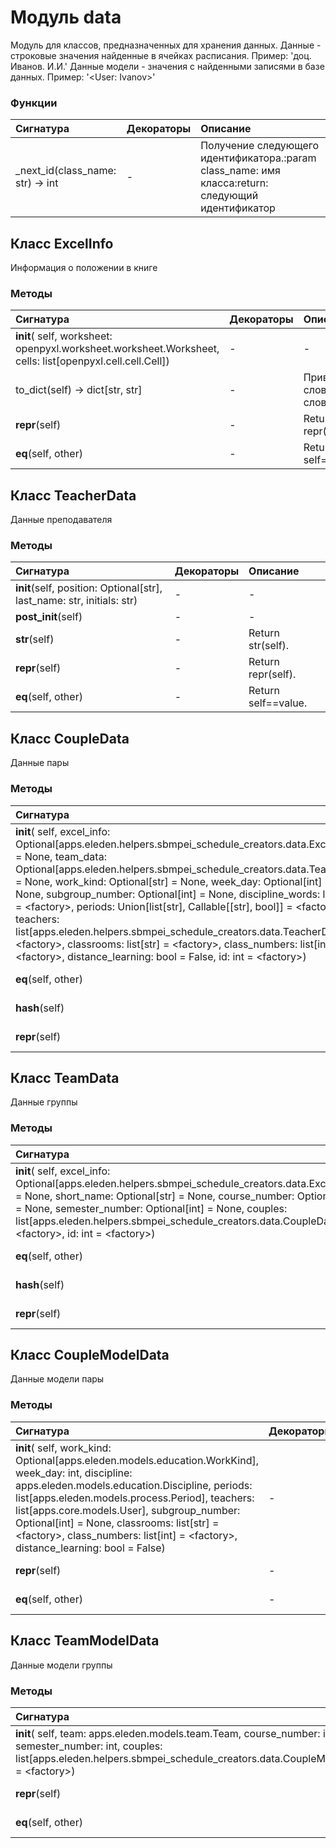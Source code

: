 # Модуль data

Модуль для классов, предназначенных для хранения данных. Данные - строковые значения найденные в ячейках расписания. Пример: 'доц. Иванов. И.И.' Данные модели - значения с найденными записями в базе данных. Пример: '<User: Ivanov>'

### Функции

| Сигнатура                            | Декораторы | Описание                                                                                          |
| :----------------------------------- | :--------- | :------------------------------------------------------------------------------------------------ |
| _next_id(class_name: str) -&#62; int | -          | Получение следующего идентификатора.:param class_name: имя класса:return: следующий идентификатор |

## Класс ExcelInfo

Информация о положении в книге

### Методы

| Сигнатура                                                                                                | Декораторы | Описание                              |
| :------------------------------------------------------------------------------------------------------- | :--------- | :------------------------------------ |
| __init__( self, worksheet: openpyxl.worksheet.worksheet.Worksheet, cells: list[openpyxl.cell.cell.Cell]) | -          | -                                     |
| to_dict(self) -&#62; dict[str, str]                                                                      | -          | Приведение к словарю.:return: словарь |
| __repr__(self)                                                                                           | -          | Return repr(self).                    |
| __eq__(self, other)                                                                                      | -          | Return self==value.                   |

## Класс TeacherData

Данные преподавателя

### Методы

| Сигнатура                                                              | Декораторы | Описание            |
| :--------------------------------------------------------------------- | :--------- | :------------------ |
| __init__(self, position: Optional[str], last_name: str, initials: str) | -          | -                   |
| __post_init__(self)                                                    | -          | -                   |
| __str__(self)                                                          | -          | Return str(self).   |
| __repr__(self)                                                         | -          | Return repr(self).  |
| __eq__(self, other)                                                    | -          | Return self==value. |

## Класс CoupleData

Данные пары

### Методы

| Сигнатура                                                                                                                                                                                                                                                                                                                                                                                                                                                                                                                                                                                                                                                                                  | Декораторы | Описание            |
| :----------------------------------------------------------------------------------------------------------------------------------------------------------------------------------------------------------------------------------------------------------------------------------------------------------------------------------------------------------------------------------------------------------------------------------------------------------------------------------------------------------------------------------------------------------------------------------------------------------------------------------------------------------------------------------------- | :--------- | :------------------ |
| __init__( self, excel_info: Optional[apps.eleden.helpers.sbmpei_schedule_creators.data.ExcelInfo] = None, team_data: Optional[apps.eleden.helpers.sbmpei_schedule_creators.data.TeamData] = None, work_kind: Optional[str] = None, week_day: Optional[int] = None, subgroup_number: Optional[int] = None, discipline_words: list[str] = &#60;factory&#62;, periods: Union[list[str], Callable[[str], bool]] = &#60;factory&#62;, teachers: list[apps.eleden.helpers.sbmpei_schedule_creators.data.TeacherData] = &#60;factory&#62;, classrooms: list[str] = &#60;factory&#62;, class_numbers: list[int] = &#60;factory&#62;, distance_learning: bool = False, id: int = &#60;factory&#62;) | -          | -                   |
| __eq__(self, other)                                                                                                                                                                                                                                                                                                                                                                                                                                                                                                                                                                                                                                                                        | -          | Return self==value. |
| __hash__(self)                                                                                                                                                                                                                                                                                                                                                                                                                                                                                                                                                                                                                                                                             | -          | Return hash(self).  |
| __repr__(self)                                                                                                                                                                                                                                                                                                                                                                                                                                                                                                                                                                                                                                                                             | -          | Return repr(self).  |

## Класс TeamData

Данные группы

### Методы

| Сигнатура                                                                                                                                                                                                                                                                                                                                             | Декораторы | Описание            |
| :---------------------------------------------------------------------------------------------------------------------------------------------------------------------------------------------------------------------------------------------------------------------------------------------------------------------------------------------------- | :--------- | :------------------ |
| __init__( self, excel_info: Optional[apps.eleden.helpers.sbmpei_schedule_creators.data.ExcelInfo] = None, short_name: Optional[str] = None, course_number: Optional[int] = None, semester_number: Optional[int] = None, couples: list[apps.eleden.helpers.sbmpei_schedule_creators.data.CoupleData] = &#60;factory&#62;, id: int = &#60;factory&#62;) | -          | -                   |
| __eq__(self, other)                                                                                                                                                                                                                                                                                                                                   | -          | Return self==value. |
| __hash__(self)                                                                                                                                                                                                                                                                                                                                        | -          | Return hash(self).  |
| __repr__(self)                                                                                                                                                                                                                                                                                                                                        | -          | Return repr(self).  |

## Класс CoupleModelData

Данные модели пары

### Методы

| Сигнатура                                                                                                                                                                                                                                                                                                                                                                                                 | Декораторы | Описание            |
| :-------------------------------------------------------------------------------------------------------------------------------------------------------------------------------------------------------------------------------------------------------------------------------------------------------------------------------------------------------------------------------------------------------- | :--------- | :------------------ |
| __init__( self, work_kind: Optional[apps.eleden.models.education.WorkKind], week_day: int, discipline: apps.eleden.models.education.Discipline, periods: list[apps.eleden.models.process.Period], teachers: list[apps.core.models.User], subgroup_number: Optional[int] = None, classrooms: list[str] = &#60;factory&#62;, class_numbers: list[int] = &#60;factory&#62;, distance_learning: bool = False) | -          | -                   |
| __repr__(self)                                                                                                                                                                                                                                                                                                                                                                                            | -          | Return repr(self).  |
| __eq__(self, other)                                                                                                                                                                                                                                                                                                                                                                                       | -          | Return self==value. |

## Класс TeamModelData

Данные модели группы

### Методы

| Сигнатура                                                                                                                                                                                           | Декораторы | Описание            |
| :-------------------------------------------------------------------------------------------------------------------------------------------------------------------------------------------------- | :--------- | :------------------ |
| __init__( self, team: apps.eleden.models.team.Team, course_number: int, semester_number: int, couples: list[apps.eleden.helpers.sbmpei_schedule_creators.data.CoupleModelData] = &#60;factory&#62;) | -          | -                   |
| __repr__(self)                                                                                                                                                                                      | -          | Return repr(self).  |
| __eq__(self, other)                                                                                                                                                                                 | -          | Return self==value. |